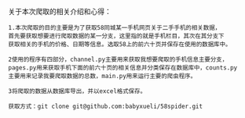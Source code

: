 关于本次爬取的相关介绍和心得：

    1.本次爬取的目的主要是为了获取58同城某一手机网页关于二手手机的相关数据，
    首先要获取想要进行爬取数据的某一分支，这里指的就是手机栏目，其次在其分支下
    获取相关的手机的价格、日期等信息。选取58上的前六十页并保存在使用的数据库中。
    
    2使用的程序有四部分，channel.py主要用来获取我想要爬取的手机信息主要分支，
    pages.py用来获取手机下面的前六十页的相关信息并分类保存在数据库中，counts.py
    主要用来记录我要爬取数据的总数，main.py用来运行主要的爬虫程序。
 
    3将爬取的数据从数据库导出，并以excel格式保存。

    获取方式：git clone git@github.com:babyxueli/58spider.git
